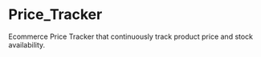 # Price_Tracker
Ecommerce Price Tracker that continuously track product price and stock availability.
